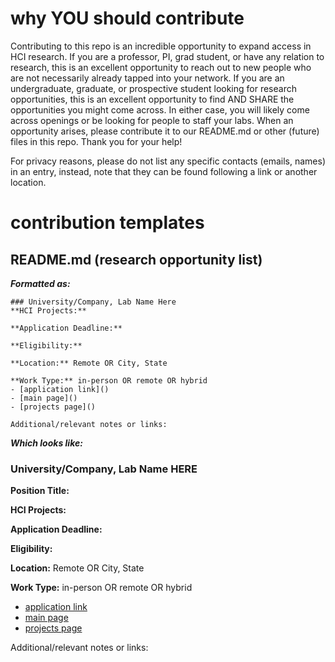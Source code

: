 # why YOU should contribute
Contributing to this repo is an incredible opportunity to expand access in HCI research. If you are a professor, PI, grad student, or have any relation to research, this is an excellent opportunity to reach out to new people who are not necessarily already tapped into your network. If you are an undergraduate, graduate, or prospective student looking for research opportunities, this is an excellent opportunity to find AND SHARE the opportunities you might come across. In either case, you will likely come across openings or be looking for people to staff your labs. When an opportunity arises, please contribute it to our README.md or other (future) files in this repo. Thank you for your help!

For privacy reasons, please do not list any specific contacts (emails, names) in an entry, instead, note that they can be found following a link or another location.

# contribution templates
## README.md (research opportunity list)
***Formatted as:***

    ### University/Company, Lab Name Here
    **HCI Projects:**

    **Application Deadline:**

    **Eligibility:**
    
    **Location:** Remote OR City, State

    **Work Type:** in-person OR remote OR hybrid
    - [application link]()
    - [main page]()
    - [projects page]()

    Additional/relevant notes or links:
  
***Which looks like:***

### University/Company, Lab Name HERE
**Position Title:**

**HCI Projects:**

**Application Deadline:**

**Eligibility:** 

**Location:** Remote OR City, State

**Work Type:** in-person OR remote OR hybrid
- [application link]()
- [main page]()
- [projects page]()

Additional/relevant notes or links:
